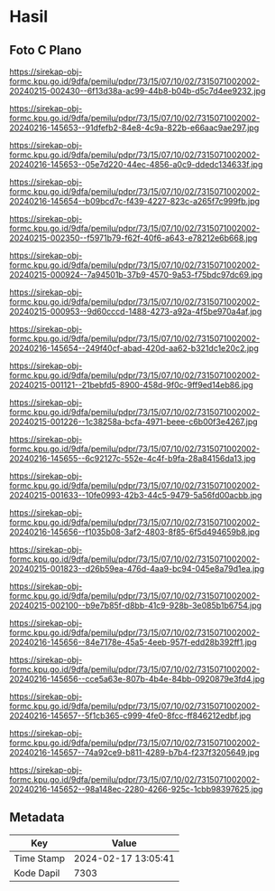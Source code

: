 # Hasil

## Foto C Plano

https://sirekap-obj-formc.kpu.go.id/9dfa/pemilu/pdpr/73/15/07/10/02/7315071002002-20240215-002430--6f13d38a-ac99-44b8-b04b-d5c7d4ee9232.jpg

https://sirekap-obj-formc.kpu.go.id/9dfa/pemilu/pdpr/73/15/07/10/02/7315071002002-20240216-145653--91dfefb2-84e8-4c9a-822b-e66aac9ae297.jpg

https://sirekap-obj-formc.kpu.go.id/9dfa/pemilu/pdpr/73/15/07/10/02/7315071002002-20240216-145653--05e7d220-44ec-4856-a0c9-ddedc134633f.jpg

https://sirekap-obj-formc.kpu.go.id/9dfa/pemilu/pdpr/73/15/07/10/02/7315071002002-20240216-145654--b09bcd7c-f439-4227-823c-a265f7c999fb.jpg

https://sirekap-obj-formc.kpu.go.id/9dfa/pemilu/pdpr/73/15/07/10/02/7315071002002-20240215-002350--f5971b79-f62f-40f6-a643-e78212e6b668.jpg

https://sirekap-obj-formc.kpu.go.id/9dfa/pemilu/pdpr/73/15/07/10/02/7315071002002-20240215-000924--7a94501b-37b9-4570-9a53-f75bdc97dc69.jpg

https://sirekap-obj-formc.kpu.go.id/9dfa/pemilu/pdpr/73/15/07/10/02/7315071002002-20240215-000953--9d60cccd-1488-4273-a92a-4f5be970a4af.jpg

https://sirekap-obj-formc.kpu.go.id/9dfa/pemilu/pdpr/73/15/07/10/02/7315071002002-20240216-145654--249f40cf-abad-420d-aa62-b321dc1e20c2.jpg

https://sirekap-obj-formc.kpu.go.id/9dfa/pemilu/pdpr/73/15/07/10/02/7315071002002-20240215-001121--21bebfd5-8900-458d-9f0c-9ff9ed14eb86.jpg

https://sirekap-obj-formc.kpu.go.id/9dfa/pemilu/pdpr/73/15/07/10/02/7315071002002-20240215-001226--1c38258a-bcfa-4971-beee-c6b00f3e4267.jpg

https://sirekap-obj-formc.kpu.go.id/9dfa/pemilu/pdpr/73/15/07/10/02/7315071002002-20240216-145655--6c92127c-552e-4c4f-b9fa-28a84156da13.jpg

https://sirekap-obj-formc.kpu.go.id/9dfa/pemilu/pdpr/73/15/07/10/02/7315071002002-20240215-001633--10fe0993-42b3-44c5-9479-5a56fd00acbb.jpg

https://sirekap-obj-formc.kpu.go.id/9dfa/pemilu/pdpr/73/15/07/10/02/7315071002002-20240216-145656--f1035b08-3af2-4803-8f85-6f5d494659b8.jpg

https://sirekap-obj-formc.kpu.go.id/9dfa/pemilu/pdpr/73/15/07/10/02/7315071002002-20240215-001823--d26b59ea-476d-4aa9-bc94-045e8a79d1ea.jpg

https://sirekap-obj-formc.kpu.go.id/9dfa/pemilu/pdpr/73/15/07/10/02/7315071002002-20240215-002100--b9e7b85f-d8bb-41c9-928b-3e085b1b6754.jpg

https://sirekap-obj-formc.kpu.go.id/9dfa/pemilu/pdpr/73/15/07/10/02/7315071002002-20240216-145656--84e7178e-45a5-4eeb-957f-edd28b392ff1.jpg

https://sirekap-obj-formc.kpu.go.id/9dfa/pemilu/pdpr/73/15/07/10/02/7315071002002-20240216-145656--cce5a63e-807b-4b4e-84bb-0920879e3fd4.jpg

https://sirekap-obj-formc.kpu.go.id/9dfa/pemilu/pdpr/73/15/07/10/02/7315071002002-20240216-145657--5f1cb365-c999-4fe0-8fcc-ff846212edbf.jpg

https://sirekap-obj-formc.kpu.go.id/9dfa/pemilu/pdpr/73/15/07/10/02/7315071002002-20240216-145657--74a92ce9-b811-4289-b7b4-f237f3205649.jpg

https://sirekap-obj-formc.kpu.go.id/9dfa/pemilu/pdpr/73/15/07/10/02/7315071002002-20240216-145652--98a148ec-2280-4266-925c-1cbb98397625.jpg


## Metadata

| Key        | Value               |
| ---------- | ------------------- |
| Time Stamp | 2024-02-17 13:05:41 |
| Kode Dapil | 7303                |



